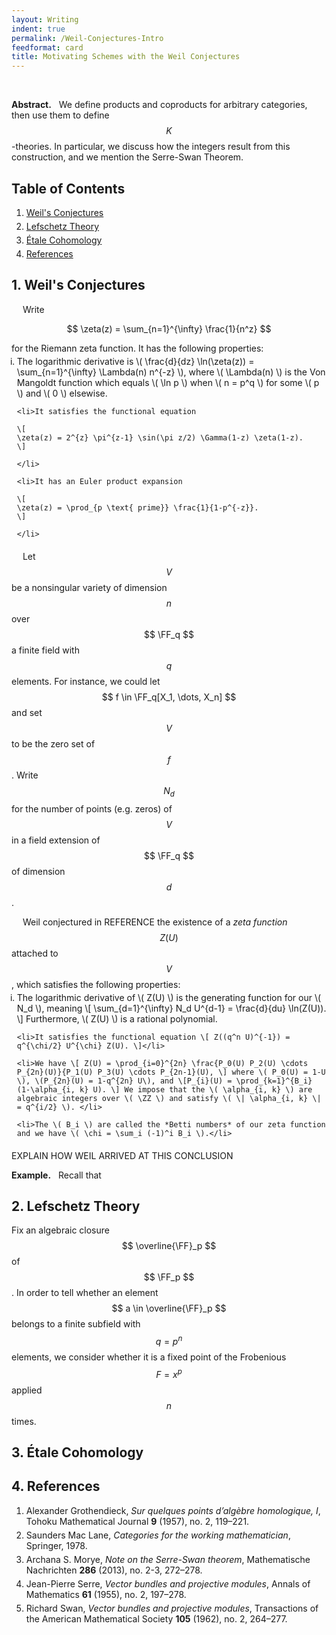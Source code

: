 ```yaml
---
layout: Writing
indent: true
permalink: /Weil-Conjectures-Intro
feedformat: card
title: Motivating Schemes with the Weil Conjectures
---
```

<style>
    ol.custom {
        margin-top: -10px;
        margin-bottom: 20px;
        margin-left: -15px;
    }
    
    li {
        padding-top: 0px; 
        padding-bottom: 0px;
        margin-top: 0px;
        margin-bottom: 5px;
    }
}
</style>
$$ \newcommand{\cC}{\mathcal{C}} \newcommand{\CD}{\mathcal{D}} \newcommand{\CI}{\mathcal{I}} \newcommand{\CO}{\mathcal{O}} \newcommand{\FF}{\mathbb{F}} \newcommand{\NN}{\mathbb{N}} \newcommand{\RR}{\mathbb{R}} \newcommand{\ZZ}{\mathbb{Z}} $$
$$ \DeclareMathOperator{\colim}{colim} \DeclareMathOperator{\Hom}{Hom} \DeclareMathOperator{\Id}{Id} \DeclareMathOperator{\Ob}{Ob} $$
<br>

**Abstract.** &nbsp; We define products and coproducts for arbitrary categories, then use them to define $$ K $$-theories. In particular, we discuss how the integers result from this construction, and we mention the Serre-Swan Theorem.

## Table of Contents
1. [Weil's Conjectures](#1-weil-conjectures)
2. [Lefschetz Theory](#2-lefschetz-theory)
3. [Étale Cohomology](#3-etale-cohomology)
4. [References](#4-references)


## 1. Weil's Conjectures

&emsp; Write

$$
\zeta(z) = \sum_{n=1}^{\infty} \frac{1}{n^z}
$$

for the Riemann zeta function. It has the following properties:
<ol type="i" class="custom" style="list-style-position: outside">
    <li>The logarithmic derivative is \( \frac{d}{dz} \ln(\zeta(z)) = \sum_{n=1}^{\infty} \Lambda(n) n^{-z} \), where \( \Lambda(n) \) is the Von Mangoldt function which equals \( \ln p \) when \( n = p^q \) for some \( p \) and \( 0 \) elsewise.</li>
  
    <li>It satisfies the functional equation 
    
    \[ 
    \zeta(z) = 2^{z} \pi^{z-1} \sin(\pi z/2) \Gamma(1-z) \zeta(1-z).
    \]

    </li>
  
    <li>It has an Euler product expansion 
    
    \[
    \zeta(z) = \prod_{p \text{ prime}} \frac{1}{1-p^{-z}}.
    \]
    
    </li>
</ol>

&emsp; Let $$ V $$ be a nonsingular variety of dimension $$ n $$ over $$ \FF_q $$ a finite field with $$ q $$ elements. For instance, we could let $$ f \in \FF_q[X_1, \dots, X_n] $$ and set $$ V $$ to be the zero set of $$ f $$. Write $$ N_d $$ for the number of points (e.g. zeros) of $$ V $$ in a field extension of $$ \FF_q $$ of dimension $$ d $$.

&emsp; Weil conjectured in REFERENCE the existence of a *zeta function* $$ Z(U) $$ attached to $$ V $$, which satisfies the following properties:

<ol type="i" class="custom" style="list-style-position: outside">
    <li>The logarithmic derivative of \( Z(U) \) is the generating function for our \( N_d \), meaning \[ \sum_{d=1}^{\infty} N_d U^{d-1} = \frac{d}{du} \ln(Z(U)). \] Furthermore, \( Z(U) \) is a rational polynomial.</li>
  
    <li>It satisfies the functional equation \[ Z((q^n U)^{-1}) = q^{\chi/2} U^{\chi} Z(U). \]</li>
    
    <li>We have \[ Z(U) = \prod_{i=0}^{2n} \frac{P_0(U) P_2(U) \cdots P_{2n}(U)}{P_1(U) P_3(U) \cdots P_{2n-1}(U), \] where \( P_0(U) = 1-U \), \(P_{2n}(U) = 1-q^{2n} U\), and \[P_{i}(U) = \prod_{k=1}^{B_i} (1-\alpha_{i, k} U). \] We impose that the \( \alpha_{i, k} \) are algebraic integers over \( \ZZ \) and satisfy \( \| \alpha_{i, k} \| = q^{i/2} \). </li>

    <li>The \( B_i \) are called the *Betti numbers* of our zeta function and we have \( \chi = \sum_i (-1)^i B_i \).</li>
</ol>

EXPLAIN HOW WEIL ARRIVED AT THIS CONCLUSION

**Example.** &nbsp; Recall that 


## 2. Lefschetz Theory

Fix an algebraic closure $$ \overline{\FF}_p $$ of $$ \FF_p $$. In order to tell whether an element $$ a \in \overline{\FF}_p $$ belongs to a finite subfield with $$ q = p^n $$ elements, we consider whether it is a fixed point of the Frobenious $$ F = x^p $$ applied $$ n $$ times. 


## 3. Étale Cohomology




## 4. References

1. Alexander Grothendieck, *Sur quelques points d’algèbre homologique, I*, Tohoku Mathematical Journal **9** (1957), no. 2, 119–221.
2. Saunders Mac Lane, *Categories for the working mathematician*, Springer, 1978.
3. Archana S. Morye, *Note on the Serre-Swan theorem*, Mathematische Nachrichten **286** (2013), no. 2-3, 272–278.
4. Jean-Pierre Serre, *Vector bundles and projective modules*, Annals of Mathematics **61** (1955), no. 2, 197–278.
5. Richard Swan, *Vector bundles and projective modules*, Transactions of the American Mathematical Society **105** (1962), no. 2, 264–277.
